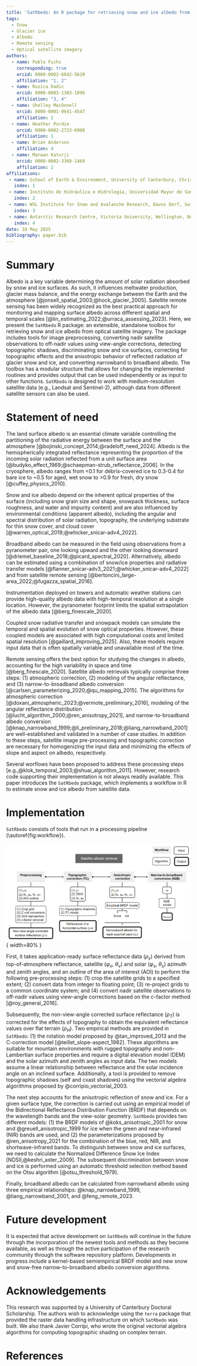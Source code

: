 ```yaml
---
title: 'SatRbedo: An R package for retrieving snow and ice albedo from optical satellite imagery'
tags:
  - Snow
  - Glacier ice
  - Albedo
  - Remote sensing
  - Optical satellite imagery
authors:
  - name: Pablo Fuchs
    corresponding: true
    orcid: 0000-0002-6042-5620
    affiliation: "1, 2"
  - name: Ruzica Dadic
    orcid: 0000-0003-1303-1896
    affiliation: "3, 4"
  - name: Shelley MacDonell
    orcid: 0000-0001-9641-4547
    affiliation: 1
  - name: Heather Purdie
    orcid: 0000-0002-2723-6908
    affiliation: 1
  - name: Brian Anderson
    affiliation: 4
  - name: Marwan Katurji 
    orcid: 0000-0002-3368-1469
    affiliation: 1
affiliations:
 - name: School of Earth & Environment, University of Canterbury, Christchurch, New Zealand 
   index: 1
 - name: Instituto de Hidráulica e Hidrología, Universidad Mayor de San Andrés, La Paz, Bolivia
   index: 2
 - name: WSL Institute for Snow and Avalanche Research, Davos Dorf, Switzerland
   index: 3
 - name: Antarctic Research Centre, Victoria University, Wellington, New Zealand
   index: 4
date: 10 May 2025
bibliography: paper.bib
---
```


# Summary

Albedo is a key variable determining the amount of solar radiation absorbed by
snow and ice surfaces. As such, it influences meltwater production, glacier mass
balance, and the energy exchange between the Earth and the atmosphere [@jonsell_spatial_2003;@hock_glacier_2005]. Satellite remote sensing has been widely recognized as the best practical
approach for monitoring and mapping surface albedo across different spatial and temporal scales [@lin_estimating_2022;@urraca_assessing_2023]. Here, we present the `SatRbedo` R package:
an extensible, standalone toolbox for retrieving snow and ice albedo from optical satellite imagery.
The package includes tools for image preprocessing, converting nadir satellite observations to off-nadir values using view-angle corrections, detecting topographic shadows, discriminating snow and ice surfaces, correcting for topographic effects and the anisotropic behavior of reflected radiation of glacier snow
and ice, and converting narrowband to broadband albedo. The toolbox has a modular structure that
allows for changing the implemented routines and provides output that can be used independently
or as input to other functions. `SatRbedo` is designed to work with medium-resolution
satellite data (e.g., Landsat and Sentinel-2), although data from different satellite sensors
can also be used.

# Statement of need

The land surface albedo is an essential climate variable controlling the partitioning of the radiative energy between the surface and the atmosphere [@bojinski_concept_2014;@radeloff_need_2024].
Albedo is the hemispherically integrated reflectance representing the proportion of the incoming solar
radiation reflected from a unit surface area [@budyko_effect_1969;@schaepman-strub_reflectance_2006]. In
the cryosphere, albedo ranges from <0.1 for debris-covered ice to 0.3-0.4 for bare ice to ~0.5 for aged, wet snow to >0.9 for fresh, dry snow [@cuffey_physics_2010].

Snow and ice albedo depend on the inherent optical properties of the surface (including snow grain size
and shape, snowpack thickness, surface roughness, and water and impurity content) and are also influenced by environmental conditions (apparent albedo), including the angular and spectral distribution of solar radiation, topography, the underlying substrate for thin snow cover, and cloud cover
[@warren_optical_2019;@whicker_snicar-adv4_2022].

Broadband albedo can be measured in the field using observations from a pyranometer pair, one looking upward and the other looking downward [@driemel_baseline_2018;@picard_spectral_2020]. Alternatively, albedo can be estimated using a combination of snow/ice properties and radiative transfer models [@flanner_snicar-adv3_2021;@whicker_snicar-adv4_2022] and from satellite remote sensing [@bertoncini_large-area_2022;@fugazza_spatial_2016].

Instrumentation deployed on towers and automatic weather stations can provide high-quality albedo data with high-temporal resolution at a single location. However, the pyranometer footprint limits the spatial extrapolation of the albedo data [@berg_finescale_2020].

Coupled snow radiative transfer and snowpack models can simulate the temporal and spatial evolution of snow optical properties. However, these coupled models are associated with high computational costs and limited spatial resolution [@gaillard_improving_2025]. Also, these models require input data that is often spatially variable and unavailable most of the time.

Remote sensing offers the best option for studying the changes in albedo, accounting for the high variability in space and time [@berg_finescale_2020]. Satellite albedo retrievals typically comprise three steps: (1) atmospheric correction, (2) modeling of the angular reflectance, and (3) narrow-to-broadband albedo conversion [@carlsen_parameterizing_2020;@qu_mapping_2015]. The algorithms for atmospheric correction [@doxani_atmospheric_2023;@vermote_preliminary_2016], modeling of the angular reflectance distribution [@lucht_algorithm_2000;@ren_anisotropy_2021], and narrow-to-broadband albedo conversion
[@knap_narrowband_1999;@li_preliminary_2018;@liang_narrowband_2001] are well-established and validated in a number of case studies. In addition to these steps, satellite image pre-processing and topographic correction are necessary for homogenizing the input data and minimizing the effects of slope and aspect on albedo, respectively.

Several worflows have been proposed to address these processing steps [e.g.,@klok_temporal_2003;@shuai_algorithm_2011]. However, research code supporting their implementation is not always readily available. This paper introduces the `SatRbedo` package, which implements a workflow in R to estimate snow and ice albedo from satellite data.

# Implementation

`SatRbedo` consists of tools that run in a processing pipeline (\autoref{fig:workflow}).

![Flowchart of the satellite albedo retrieval workflow. It includes four processing steps: (1) pre-processing, (2) topographic correction, (3) anisotropic correction, and (4) narrow-to-broadband albedo conversion. The details of the methods are described in the text.\label{fig:workflow}](workflow.png){ width=80% }

First, it takes application-ready surface reflectance data ($\rho_s$) derived from top-of-atmosphere reflectance, satellite ($\varphi_v$, $\theta_v$) and solar ($\varphi_s$, $\theta_s$) azimuth and zenith angles, and an outline of the area of interest (AOI) to perform the following pre-processing steps: (1) crop the satellite grids to a specified extent; (2) convert data from integer to floating point; (3) re-project grids to a common coordinate system; and (4) convert nadir satellite observations to off-nadir values using view-angle corrections based on the c-factor method [@roy_general_2016].

Subsequently, the non-view-angle corrected surface reflectance ($\rho_T$) is corrected for the effects of topography to obtain the equivalent reflectance values over flat terrain ($\rho_H$). Two empirical methods are provided in `SatRbedo`: (1) the rotation model proposed by @tan_improved_2013 and the C-correction model [@teillet_slope-aspect_1982]. These algorithms are suitable for mountain environments with rugged topography and non-Lambertian surface properties and require a digital elevation model (DEM) and the solar azimuth and zenith angles as input data. The two models assume a linear relationship between reflectance and the solar incidence angle on an inclined surface. Additionally, a tool is provided to remove topographic shadows (self and cxast shadows) using the vectorial algebra algorithms proposed by @corripio_vectorial_2003.

The next step accounts for the anisotropic reflection of snow and ice. For a given surface type, the correction is carried out using an empirical model of the Bidirectional Reflectance Distribution Function (BRDF) that depends on the wavelength bands and the view-solar geometry. `SatRbedo` provides two different models: (1) the BRDF models of @koks_anisotropic_2001 for snow and @greuell_anisotropic_1999 for ice when the green and near-infrared (NIR) bands are used, and (2) the parameterizations proposed by @ren_anisotropy_2021 for the combination of the blue, red, NIR, and shortwave-infrared bands. To distinguish between snow and ice surfaces, we need to calculate the Normalized Difference Snow Ice Index
[NDSII,@keshri_aster_2009]. The subsequent discrimination between snow and ice is performed using an automatic threshold selection method based on the Otsu algorithm [@otsu_threshold_1979].

Finally, broadband albedo can be calculated from narrowband albedo using three empirical relationships:
@knap_narrowband_1999, @liang_narrowband_2001, and @feng_remote_2023.

# Future development

It is expected that active development on `SatRbedo` will continue in the future through the incorporation of the newest tools and methods as they become available, as well as through the active participation of the research community through the software repository platform. Developments in progress include a kernel-based semiempirical BRDF model and new snow and snow-free narrow-to-broadband albedo conversion algorithms.

# Acknowledgements

This research was supported by a University of Canterbury Doctoral Scholarship. The authors wish to acknowledge using the `terra` package that provided the raster data handling infrastructure on which `SatRbedo` was built. We also thank Javier Corripi, who wrote the original vectorial algebra algorithms for computing topographic shading on complex terrain.

# References